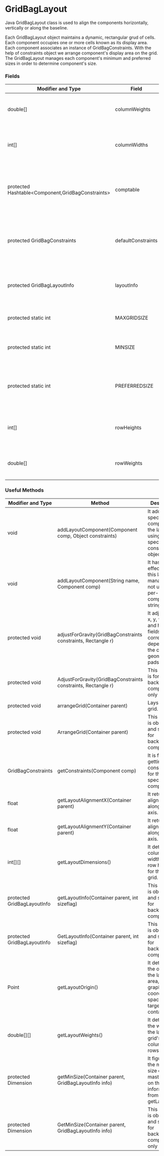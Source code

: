 # GridBagLayout

Java GridBagLayout class is used to align the components horizontally, vertically or along the baseline.


Each GridBagLayout object maintains a dynamic, rectangular grud of cells. Each component occupies one or more cells known as its display area. Each component associates an instance of GridBagConstraints. With the help of constraints object we arrange component's display area on the grid. The GridBagLayout manages each component's minimum and preferred sizes in order to determine component's size.

### Fields 

|Modifier and Type|Field|Description|
|---|---|---|
|double[]|columnWeights|It is used to hold the overrides to the column weights.|
int[]|columnWidths|It is used to hold the overrides to the column minimum width.|
protected Hashtable<Component,GridBagConstraints>|comptable|It is used to maintains the association between a component and its gridbag constraints.|
protected GridBagConstraints|defaultConstraints|It is used to hold a gridbag constraints instance containing the default values.|
protected GridBagLayoutInfo|layoutInfo|It is used to hold the layout information for the gridbag.|
protected static int|MAXGRIDSIZE|No longer in use just for backward compatibility.|
protected static int|MINSIZE|It is smallest grid that can be laid out by the grid bag layout.|
protected static int|PREFERREDSIZE|It is preferred grid size that can be laid out by the grid bag layout.|
int[]|rowHeights|It is used to hold the overrides to the row minimum heights.|
double[]|rowWeights|It is used to hold the overrides to the row weights.|

### Useful Methods

Modifier and Type|Method|Description
---|---|---
void|addLayoutComponent(Component comp, Object constraints)|It adds specified component to the layout, using the specified constraints object.
void|addLayoutComponent(String name, Component comp)|It has no effect, since this layout manager does not use a per-component string.
protected void|adjustForGravity(GridBagConstraints constraints, Rectangle r)|It adjusts the x, y, width, and height fields to the correct values depending on the constraint geometry and pads.
protected void|AdjustForGravity(GridBagConstraints constraints, Rectangle r)|This method is for backwards compatibility only
protected void|arrangeGrid(Container parent)|Lays out the grid.
protected void|ArrangeGrid(Container parent)|This method is obsolete and supplied for backwards compatibility
GridBagConstraints|getConstraints(Component comp)|It is for getting the constraints for the specified component.
float|getLayoutAlignmentX(Container parent)|It returns the alignment along the x axis.
float|getLayoutAlignmentY(Container parent)|It returns the alignment along the y axis.
int[][]|getLayoutDimensions()|It determines column widths and row heights for the layout grid.
protected GridBagLayoutInfo|getLayoutInfo(Container parent, int sizeflag)|This method is obsolete and supplied for backwards compatibility.
protected GridBagLayoutInfo|GetLayoutInfo(Container parent, int sizeflag)|This method is obsolete and supplied for backwards compatibility.
Point|getLayoutOrigin()|It determines the origin of the layout area, in the graphics coordinate space of the target container.
double[][]|getLayoutWeights()|It determines the weights of the layout grid's columns and rows.
protected Dimension|getMinSize(Container parent, GridBagLayoutInfo info)|It figures out the minimum size of the master based on the information from getLayoutInfo.
protected Dimension|GetMinSize(Container parent, GridBagLayoutInfo info)|This method is obsolete and supplied for backwards compatibility only
